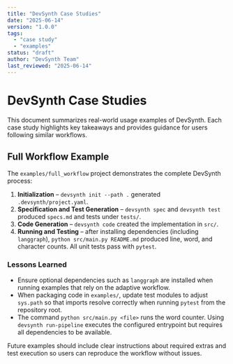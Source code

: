 ```yaml
---
title: "DevSynth Case Studies"
date: "2025-06-14"
version: "1.0.0"
tags:
  - "case study"
  - "examples"
status: "draft"
author: "DevSynth Team"
last_reviewed: "2025-06-14"
---
```


# DevSynth Case Studies

This document summarizes real-world usage examples of DevSynth. Each case study highlights key takeaways and provides guidance for users following similar workflows.

## Full Workflow Example

The `examples/full_workflow` project demonstrates the complete DevSynth process:

1. **Initialization** – `devsynth init --path .` generated `.devsynth/project.yaml`.
2. **Specification and Test Generation** – `devsynth spec` and `devsynth test` produced `specs.md` and tests under `tests/`.
3. **Code Generation** – `devsynth code` created the implementation in `src/`.
4. **Running and Testing** – after installing dependencies (including `langgraph`), `python src/main.py README.md` produced line, word, and character counts. All unit tests pass with `pytest`.

### Lessons Learned

- Ensure optional dependencies such as `langgraph` are installed when running examples that rely on the adaptive workflow.
- When packaging code in `examples/`, update test modules to adjust `sys.path` so that imports resolve correctly when running `pytest` from the repository root.
 - The command `python src/main.py <file>` runs the word counter. Using `devsynth run-pipeline` executes the configured entrypoint but requires all dependencies to be available.

Future examples should include clear instructions about required extras and test execution so users can reproduce the workflow without issues.
